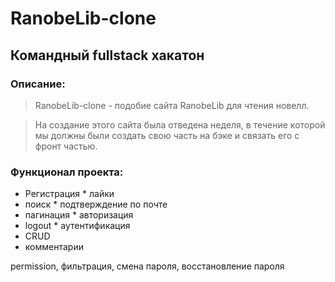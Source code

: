 # RanobeLib-clone
## Командный fullstack хакатон
### Описание:
> RanobeLib-clone - подобие сайта RanobeLib для чтения новелл. 

> На создание этого сайта была отведена неделя, в течение которой мы должны были создать свою часть на бэке и связать его с фронт частью.

### Функционал проекта:
* Регистрация                  * лайки
* поиск                        * подтверждение по почте
* пагинация                    * авторизация
* logout                       * аутентификация
* CRUD
* комментарии

permission, фильтрация, смена пароля, восстановление пароля 


